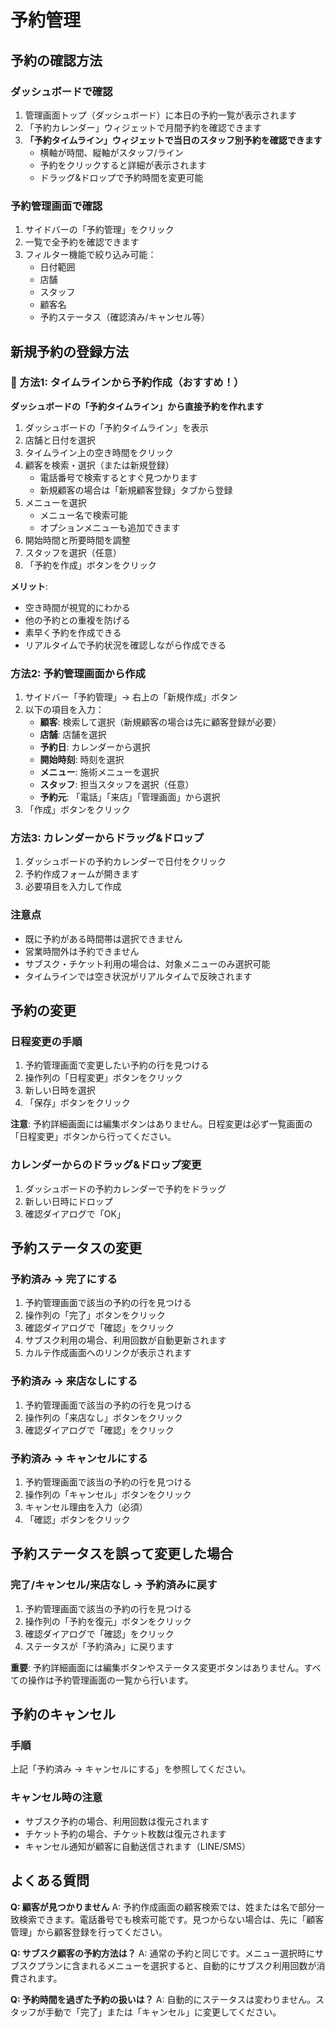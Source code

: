 # 予約管理

## 予約の確認方法

### ダッシュボードで確認
1. 管理画面トップ（ダッシュボード）に本日の予約一覧が表示されます
2. 「予約カレンダー」ウィジェットで月間予約を確認できます
3. **「予約タイムライン」ウィジェットで当日のスタッフ別予約を確認できます**
   - 横軸が時間、縦軸がスタッフ/ライン
   - 予約をクリックすると詳細が表示されます
   - ドラッグ&ドロップで予約時間を変更可能

### 予約管理画面で確認
1. サイドバーの「予約管理」をクリック
2. 一覧で全予約を確認できます
3. フィルター機能で絞り込み可能：
   - 日付範囲
   - 店舗
   - スタッフ
   - 顧客名
   - 予約ステータス（確認済み/キャンセル等）

## 新規予約の登録方法

### 📌 方法1: タイムラインから予約作成（おすすめ！）
**ダッシュボードの「予約タイムライン」から直接予約を作れます**

1. ダッシュボードの「予約タイムライン」を表示
2. 店舗と日付を選択
3. タイムライン上の空き時間をクリック
4. 顧客を検索・選択（または新規登録）
   - 電話番号で検索するとすぐ見つかります
   - 新規顧客の場合は「新規顧客登録」タブから登録
5. メニューを選択
   - メニュー名で検索可能
   - オプションメニューも追加できます
6. 開始時間と所要時間を調整
7. スタッフを選択（任意）
8. 「予約を作成」ボタンをクリック

**メリット**:
- 空き時間が視覚的にわかる
- 他の予約との重複を防げる
- 素早く予約を作成できる
- リアルタイムで予約状況を確認しながら作成できる

### 方法2: 予約管理画面から作成
1. サイドバー「予約管理」→ 右上の「新規作成」ボタン
2. 以下の項目を入力：
   - **顧客**: 検索して選択（新規顧客の場合は先に顧客登録が必要）
   - **店舗**: 店舗を選択
   - **予約日**: カレンダーから選択
   - **開始時刻**: 時刻を選択
   - **メニュー**: 施術メニューを選択
   - **スタッフ**: 担当スタッフを選択（任意）
   - **予約元**: 「電話」「来店」「管理画面」から選択
3. 「作成」ボタンをクリック

### 方法3: カレンダーからドラッグ&ドロップ
1. ダッシュボードの予約カレンダーで日付をクリック
2. 予約作成フォームが開きます
3. 必要項目を入力して作成

### 注意点
- 既に予約がある時間帯は選択できません
- 営業時間外は予約できません
- サブスク・チケット利用の場合は、対象メニューのみ選択可能
- タイムラインでは空き状況がリアルタイムで反映されます

## 予約の変更

### 日程変更の手順
1. 予約管理画面で変更したい予約の行を見つける
2. 操作列の「日程変更」ボタンをクリック
3. 新しい日時を選択
4. 「保存」ボタンをクリック

**注意**: 予約詳細画面には編集ボタンはありません。日程変更は必ず一覧画面の「日程変更」ボタンから行ってください。

### カレンダーからのドラッグ&ドロップ変更
1. ダッシュボードの予約カレンダーで予約をドラッグ
2. 新しい日時にドロップ
3. 確認ダイアログで「OK」

## 予約ステータスの変更

### 予約済み → 完了にする
1. 予約管理画面で該当の予約の行を見つける
2. 操作列の「完了」ボタンをクリック
3. 確認ダイアログで「確認」をクリック
4. サブスク利用の場合、利用回数が自動更新されます
5. カルテ作成画面へのリンクが表示されます

### 予約済み → 来店なしにする
1. 予約管理画面で該当の予約の行を見つける
2. 操作列の「来店なし」ボタンをクリック
3. 確認ダイアログで「確認」をクリック

### 予約済み → キャンセルにする
1. 予約管理画面で該当の予約の行を見つける
2. 操作列の「キャンセル」ボタンをクリック
3. キャンセル理由を入力（必須）
4. 「確認」ボタンをクリック

## 予約ステータスを誤って変更した場合

### 完了/キャンセル/来店なし → 予約済みに戻す
1. 予約管理画面で該当の予約の行を見つける
2. 操作列の「予約を復元」ボタンをクリック
3. 確認ダイアログで「確認」をクリック
4. ステータスが「予約済み」に戻ります

**重要**: 予約詳細画面には編集ボタンやステータス変更ボタンはありません。すべての操作は予約管理画面の一覧から行います。

## 予約のキャンセル

### 手順
上記「予約済み → キャンセルにする」を参照してください。

### キャンセル時の注意
- サブスク予約の場合、利用回数は復元されます
- チケット予約の場合、チケット枚数は復元されます
- キャンセル通知が顧客に自動送信されます（LINE/SMS）

## よくある質問

**Q: 顧客が見つかりません**
A: 予約作成画面の顧客検索では、姓または名で部分一致検索できます。電話番号でも検索可能です。見つからない場合は、先に「顧客管理」から顧客登録を行ってください。

**Q: サブスク顧客の予約方法は？**
A: 通常の予約と同じです。メニュー選択時にサブスクプランに含まれるメニューを選択すると、自動的にサブスク利用回数が消費されます。

**Q: 予約時間を過ぎた予約の扱いは？**
A: 自動的にステータスは変わりません。スタッフが手動で「完了」または「キャンセル」に変更してください。
